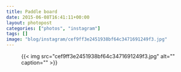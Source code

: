 ```yaml
---
title: Paddle board
date: 2015-06-08T16:41:11+00:00
layout: photopost
categories: ["photos", "instagram"]
tags: []
image: "blog/instagram/cef9ff3e2451938bf64c3471691249f3.jpg"
---
```


<figure class="photo photo--square">
  {{< img src="cef9ff3e2451938bf64c3471691249f3.jpg" alt="" caption="" >}}

</figure>



